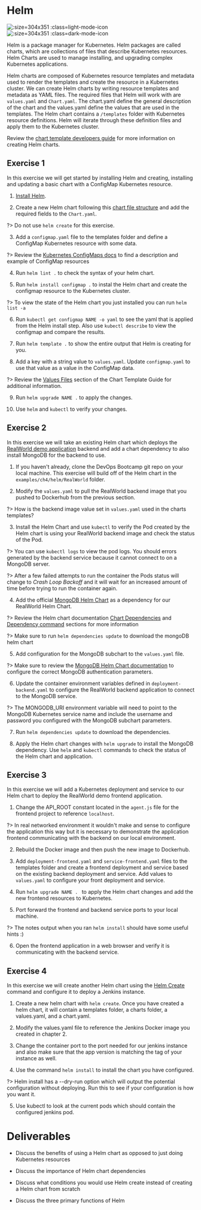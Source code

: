 # Helm

![](img4/helm-icon_light.svg ':size=304x351 :class=light-mode-icon')
![](img4/helm-icon_dark.svg ':size=304x351 :class=dark-mode-icon')

Helm is a package manager for Kubernetes. Helm packages are called charts, which are collections of files that describe Kubernetes resources. Helm Charts are used to manage installing, and upgrading complex Kubernetes applications. 

Helm charts are composed of Kubernetes resource templates and metadata used to render the templates and create the resource in a Kubernetes cluster. We can create Helm charts by writing resource templates and metadata as YAML files. The required files that Helm will work with are `values.yaml` and `Chart.yaml`. The chart.yaml define the general description of the chart and the values.yaml define the values that are used in the templates. The Helm chart contains a `/templates` folder with Kubernetes resource definitions. Helm will iterate through these definition files and apply them to the Kubernetes cluster. 

Review the [chart template developers guide](https://helm.sh/docs/chart_template_guide/#the-chart-template-developers-guide) for more information on creating Helm charts.

## Exercise 1

In this exercise we will get started by installing Helm and creating, installing and updating a basic chart with a ConfigMap Kubernetes resource.

1. [Install Helm](https://helm.sh/docs/intro/install/).

2. Create a new Helm chart following this [chart file structure](https://helm.sh/docs/topics/charts/) and add the required fields to the `Chart.yaml`.

?> Do not use `helm create` for this exercise.

3.  Add a `configmap.yaml` file to the templates folder and define a ConfigMap Kubernetes resource with some data.

?> Review the [Kubernetes ConfigMaps docs](https://kubernetes.io/docs/concepts/configuration/configmap/) to find a description and example of ConfigMap resources

4. Run `helm lint .` to check the syntax of your helm chart.

5. Run `helm install configmap .` to instal the Helm chart and create the configmap resource to the Kubernetes cluster. 

?> To view the state of the Helm chart you just installed you can run `helm list -a` 

6. Run `kubectl get configmap NAME -o yaml` to see the yaml that is applied from the Helm install step. Also use `kubectl describe` to view the configmap and compare the results.

7. Run `helm template .` to show the entire output that Helm is creating for you.

8. Add a key with a string value to `values.yaml`. Update `configmap.yaml` to use that value as a value in the ConfigMap data.

?> Review the [Values Files](https://helm.sh/docs/chart_template_guide/values_files/) section of the Chart Template Guide for additional information.

9. Run `helm upgrade NAME .` to apply the changes.

10. Use `helm` and `kubectl` to verify your changes.

## Exercise 2

In this exercise we will take an existing Helm chart which deploys the [RealWorld demo application](https://github.com/gothinkster/realworld) backend and add a chart dependency to also install MongoDB for the backend to use.

1. If you haven't already, clone the DevOps Bootcamp git repo on your local machine. This exercise will build off of the Helm chart in the `examples/ch4/helm/RealWorld` folder.

2. Modify the `values.yaml` to pull the RealWorld backend image that you pushed to Dockerhub from the previous section. 

?> How is the backend image value set in `values.yaml` used in the charts templates?

3. Install the Helm Chart and use `kubectl` to verify the Pod created by the Helm chart is using your RealWorld backend image and check the status of the Pod. 

?> You can use `kubectl logs` to view the pod logs. You should errors generated by the backend service because it cannot connect to on a MongoDB server. 

?> After a few failed attempts to run the container the Pods status will change to _Crash Loop Backoff_ and it will wait for an increased amount of time before trying to run the container again.

4. Add the official [MongoDB Helm Chart]((https://bitnami.com/stack/mongodb/helm)) as a dependency for our RealWorld Helm Chart.

?> Review the Helm chart documentation [Chart Dependencies](https://helm.sh/docs/topics/charts/#chart-dependencies/) and [Dependency command](https://helm.sh/docs/helm/helm_dependency/) sections for more information

?> Make sure to run `helm dependencies update` to download the mongoDB helm chart

5. Add configuration for the MongoDB subchart to the `values.yaml` file. 

?> Make sure to review the [MongoDB Helm Chart documentation](https://github.com/bitnami/charts/tree/master/bitnami/mongodb) to configure the correct MongoDB authentication parameters.

6. Update the container environment variables defined in `deployment-backend.yaml` to configure the RealWorld backend application to connect to the MongoDB service.

?> The MONGODB_URI environment variable will need to point to the MongoDB Kubernetes service name and include the username and password you configured with the MongoDB subchart parameters. 

7. Run `helm dependencies update` to download the dependencies.

8. Apply the Helm chart changes with `helm upgrade` to install the MongoDB dependency. Use `helm` and `kubectl` commands to check the status of the Helm chart and application.

## Exercise 3

In this exercise we will add a Kubernetes deployment and service to our Helm chart to deploy the RealWorld demo frontend application.

1. Change the API_ROOT constant located in the `agent.js` file for the frontend project to reference `localhost`. 

?> In real networked environment it wouldn't make and sense to configure the application this way but it is necessary to demonstrate the application frontend communicating with the backend on our local environment.

2. Rebuild the Docker image and then push the new image to Dockerhub. 

3. Add `deployment-frontend.yaml` and `service-frontend.yaml` files to the templates folder and create a frontend deployment and service based on the existing backend deployment and service. Add values to `values.yaml` to configure your front deployment and service.

4. Run `helm upgrade NAME . ` to apply the Helm chart changes and add the new frontend resources to Kubernetes.

5. Port forward the frontend and backend service ports to your local machine.

?> The notes output when you ran `helm install` should have some useful hints :)

6. Open the frontend application in a web browser and verify it is communicating with the backend service.

## Exercise 4

In this exercise we will create another Helm chart using the [Helm Create](https://helm.sh/docs/helm/helm_create/) command and configure it to deploy a Jenkins instance.

1. Create a new helm chart with `helm create`. Once you have created a helm chart, it will contain a templates folder, a charts folder, a values.yaml, and a chart.yaml. 

2. Modify the values.yaml file to reference the Jenkins Docker image you created in chapter 2. 

3. Change the container port to the port needed for our jenkins instance and also make sure that the app version is matching the tag of your instance as well.

4. Use the command `helm install` to install the chart you have configured.

?> Helm install has a --dry-run option which will output the potential configuration without deploying. Run this to see if your configuration is how you want it.

5. Use kubectl to look at the current pods which should contain the configured jenkins pod.


# Deliverables

- Discuss the benefits of using a Helm chart as opposed to just doing Kubernetes resources

- Discuss the importance of Helm chart dependencies

- Discuss what conditions you would use Helm create instead of creating a Helm chart from scratch

- Discuss the three primary functions of Helm 

